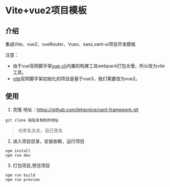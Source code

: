 # Vite+vue2项目模板
## 介绍
集成Vite、vue2、vueRouter、Vuex、sass,vant-ui项目开发模板


注意：
- 由于vue官网脚手架[vue-cli](https://cli.vuejs.org/zh/index.html)内置的构建工具webpack打包太慢，所以改为vite工具。
- [vite](https://vitejs.cn/)官网脚手架初始化的项目是基于vue3，我们需要改为vue2。

## 使用

1. 克隆
地址：https://github.com/letgonice/vant-framework.git
```
git clone 粘贴复制到的地址
```
> 仓库名太长，自己改名

2. 进入项目目录，安装依赖，运行项目
```
npm install
npm run dev
```
3. 打包项目,预览项目
```
npm run build
npm run preview
```
